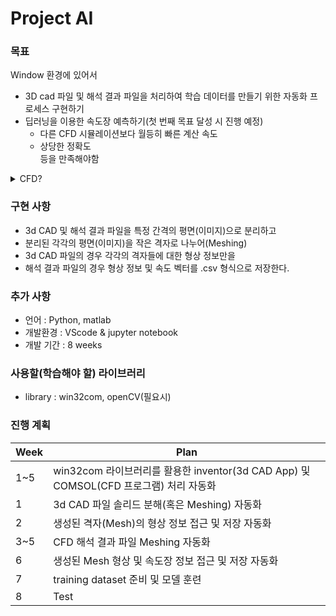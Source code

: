 # Project AI

### 목표
Window 환경에 있어서
* 3D cad 파일 및 해석 결과 파일을 처리하여 학습 데이터를 만들기 위한 자동화 프로세스 구현하기
* 딥러닝을 이용한 속도장 예측하기(첫 번째 목표 달성 시 진행 예정)
  * 다른 CFD 시뮬레이션보다 월등히 빠른 계산 속도
  * 상당한 정확도  
등을 만족해야함

<details>
  <summary>CFD?</summary>
  <div markdown="1">
    
    CFD는 Computational Fuild Dynamics의 약자입니다.
      
    유체역학에 있어서,  
    general equations으로 알려진 Navier-Stokes equations은 수학적으로 분석될 수 없는 비선형 방정식입니다.  
      
    그래서 우리는 수학적인 해가 아닌 수치적인(컴퓨터 계산을 통한) 근사해만을 간신히 구할 수 있습니다.  
    CFD는 ns-eqn을 수치적인 방법을 통해 계산합니다.
    
    이러한 고전적인 유동해석 방식을 위한 프로세스는 수많은 iteration이 필요하기 때문에 한 번의 해석에 굉장한 시간이 걸리게 됩니다.
    
  </div>
</details>

### 구현 사항
* 3d CAD 및 해석 결과 파일을 특정 간격의 평면(이미지)으로 분리하고
* 분리된 각각의 평면(이미지)을 작은 격자로 나누어(Meshing)
* 3d CAD 파일의 경우 각각의 격자들에 대한 형상 정보만을
* 해석 결과 파일의 경우 형상 정보 및 속도 벡터를 .csv 형식으로 저장한다.

### 추가 사항
* 언어 : Python, matlab
* 개발환경 : VScode & jupyter notebook
* 개발 기간 : 8 weeks

### 사용할(학습해야 할) 라이브러리
* library : win32com, openCV(필요시)

### 진행 계획
|Week|Plan|
|--|--|
|1~5|win32com 라이브러리를 활용한 inventor(3d CAD App) 및 COMSOL(CFD 프로그램) 처리 자동화|
|1|3d CAD 파일 솔리드 분해(혹은 Meshing) 자동화|
|2|생성된 격자(Mesh)의 형상 정보 접근 및 저장 자동화|
|3~5|CFD 해석 결과 파일 Meshing 자동화|
|6|생성된 Mesh 형상 및 속도장 정보 접근 및 저장 자동화|
|7|training dataset 준비 및 모델 훈련|
|8|Test|
